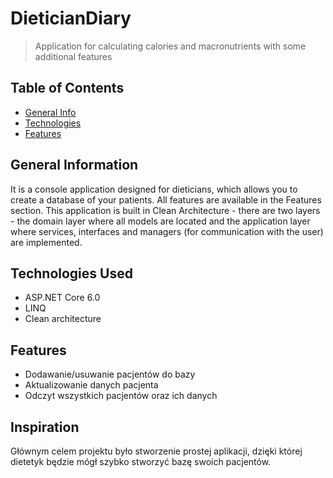 # DieticianDiary
> Application for calculating calories and macronutrients with some additional features

## Table of Contents
* [General Info](#general-information)
* [Technologies](#technologies-used)
* [Features](#features)

## General Information
It is a console application designed for dieticians, which allows you to create a database of your patients. All features are available in the Features section. This application is built in Clean Architecture - there are two layers - the domain layer where all models are located and the application layer where services, interfaces and managers (for communication with the user) are implemented. 

## Technologies Used
- ASP.NET Core 6.0
- LINQ
- Clean architecture

## Features
* Dodawanie/usuwanie pacjentów do bazy
* Aktualizowanie danych pacjenta
* Odczyt wszystkich pacjentów oraz ich danych

## Inspiration
Głównym celem projektu było stworzenie prostej aplikacji, dzięki której dietetyk będzie mógł szybko stworzyć bazę swoich pacjentów.
